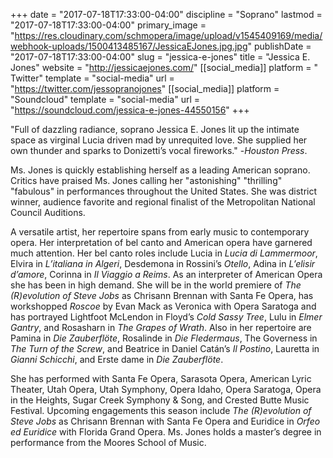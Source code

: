 +++
date = "2017-07-18T17:33:00-04:00"
discipline = "Soprano"
lastmod = "2017-07-18T17:33:00-04:00"
primary_image = "https://res.cloudinary.com/schmopera/image/upload/v1545409169/media/webhook-uploads/1500413485167/JessicaEJones.jpg.jpg"
publishDate = "2017-07-18T17:33:00-04:00"
slug = "jessica-e-jones"
title = "Jessica E. Jones"
website = "http://jessicaejones.com/"
[[social_media]]
platform = " Twitter"
template = "social-media"
url = "https://twitter.com/jessopranojones"
[[social_media]]
platform = "Soundcloud"
template = "social-media"
url = "https://soundcloud.com/jessica-e-jones-44550156"
+++

"Full of dazzling radiance, soprano Jessica E. Jones lit up the intimate space as virginal Lucia driven mad by unrequited love. She supplied her own thunder and sparks to Donizetti’s vocal fireworks." -*Houston Press*. 

Ms. Jones is quickly establishing herself as a leading American soprano. Critics have praised Ms. Jones calling her "astonishing" "thrilling" "fabulous" in performances throughout the United States. She was district winner, audience favorite and regional finalist of the Metropolitan National Council Auditions.

A versatile artist, her repertoire spans from early music to contemporary opera. Her interpretation of bel canto and American opera have garnered much attention. Her bel canto roles include Lucia in *Lucia di Lammermoor*, Elvira in *L’italiana in Algeri*, Desdemona in Rossini’s *Otello*, Adina in *L’elisir d’amore*, Corinna in *Il Viaggio a Reims*. As an interpreter of American Opera she has been in high demand. She will be in the world premiere of *The (R)evolution of Steve Jobs* as Chrisann Brennan with Santa Fe Opera, has workshopped *Roscoe* by Evan Mack as Veronica with Opera Saratoga and has portrayed Lightfoot McLendon in Floyd’s *Cold Sassy Tree*, Lulu in *Elmer Gantry*, and Rosasharn in *The Grapes of Wrath*. Also in her repertoire are Pamina in *Die Zauberflöte*, Rosalinde in *Die Fledermaus*, The Governess in *The Turn of the Screw*, and Beatrice in Daniel Catán’s *Il Postino*, Lauretta in *Gianni Schicchi*, and Erste dame in *Die Zauberflöte*.

She has performed with Santa Fe Opera, Sarasota Opera, American Lyric Theater, Utah Opera, Utah Symphony, Opera Idaho, Opera Saratoga, Opera in the Heights, Sugar Creek Symphony & Song, and Crested Butte Music Festival. Upcoming engagements this season include *The (R)evolution of Steve Jobs* as Chrisann Brennan with Santa Fe Opera and Euridice in *Orfeo ed Euridice* with Florida Grand Opera. Ms. Jones holds a master’s degree in performance from the Moores School of Music.
